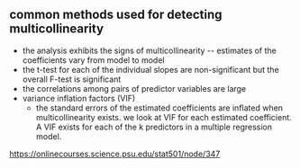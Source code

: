 ## common methods used for detecting multicollinearity
* the analysis exhibits the signs of multicollinearity -- estimates of the coefficients vary from model to model  
* the t-test for each of the individual slopes are non-significant but the overall F-test is significant  
* the correlations among pairs of predictor variables are large  
* variance inflation factors (VIF) 
    * the standard errors of the estimated coefficients are inflated when multicollinearity exists. we look at 
    VIF for each estimated coefficient. A VIF exists for each of the k predictors in a multiple regression model. 
    
https://onlinecourses.science.psu.edu/stat501/node/347
